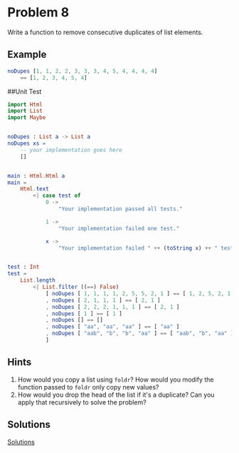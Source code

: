 # Problem 8
Write a function to remove consecutive duplicates of list elements. 

## Example
```elm
noDupes [1, 1, 2, 2, 3, 3, 3, 4, 5, 4, 4, 4, 4]
    == [1, 2, 3, 4, 5, 4]
```
##Unit Test
```elm
import Html
import List
import Maybe


noDupes : List a -> List a
noDupes xs =
    -- your implementation goes here
    []


main : Html.Html a
main =
    Html.text
        <| case test of
            0 ->
                "Your implementation passed all tests."

            1 ->
                "Your implementation failed one test."

            x ->
                "Your implementation failed " ++ (toString x) ++ " tests."


test : Int
test =
    List.length
        <| List.filter ((==) False)
            [ noDupes [ 1, 1, 1, 1, 2, 5, 5, 2, 1 ] == [ 1, 2, 5, 2, 1 ]
            , noDupes [ 2, 1, 1, 1 ] == [ 2, 1 ]
            , noDupes [ 2, 2, 2, 1, 1, 1 ] == [ 2, 1 ]
            , noDupes [ 1 ] == [ 1 ]
            , noDupes [] == []
            , noDupes [ "aa", "aa", "aa" ] == [ "aa" ]
            , noDupes [ "aab", "b", "b", "aa" ] == [ "aab", "b", "aa" ]
            ]

```

## Hints
1. How would you copy a list using ```foldr```? How would you modify the function passed to ```foldr``` only copy new values?
2. How would you drop the head of the list if it's a duplicate? Can you apply that recursively to solve the problem?

## Solutions
[Solutions](../s/s08.md)